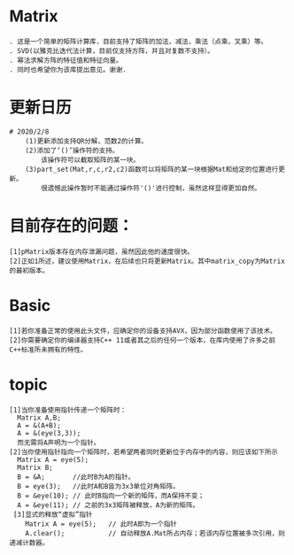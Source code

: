 # Matrix
    . 这是一个简单的矩阵计算库，目前支持了矩阵的加法，减法，乘法（点乘，叉乘）等。
    . SVD(以雅克比迭代法计算，目前仅支持方阵，并且对复数不支持）。
    . 幂法求解方阵的特征值和特征向量。
    . 同时也希望你为该库提出意见。谢谢.

# 更新日历
    # 2020/2/8
        (1)更新添加支持QR分解，范数2的计算。
        (2)添加了‘()’操作符的支持。
            该操作符可以截取矩阵的某一块。
        (3)part_set(Mat,r,c,r2,c2)函数可以将矩阵的某一块根据Mat和给定的位置进行更新。
            很遗憾此操作暂时不能通过操作符'()'进行控制，虽然这样显得更加自然。

# 目前存在的问题：
    [1]pMatrix版本存在内存泄漏问题，虽然因此他的速度很快。
    [2]正如1所述，建议使用Matrix，在后续也只将更新Matrix。其中matrix_copy为Matrix的最初版本。

# Basic
    [1]若你准备正常的使用此头文件，应确定你的设备支持AVX，因为部分函数使用了该技术。
    [2]你需要确定你的编译器支持C++ 11或者其之后的任何一个版本，在库内使用了许多之前C++标准所未拥有的特性。

# topic
    [1]当你准备使用指针传递一个矩阵时：
      Matrix A,B;
      A = &(A+B);
      A = &(eye(3,3));
      而无需将A声明为一个指针。
    [2]当你使用指针指向一个矩阵时，若希望两者同时更新位于内存中的内容，则应该如下所示
      Matrix A = eye(5);
      Matrix B;
      B = &A;       //此时B为A的指针。
      B = eye(3);   //此时A和B皆为3x3单位对角矩阵。
      B = &eye(10); // 此时B指向一个新的矩阵，而A保持不变；
      A = &eye(11); // 之前的3x3矩阵被释放，A为新的矩阵。
     [3]显式的释放“虚拟”指针
        Matrix A = eye(5);   // 此时A即为一个指针
        A.clear();           // 自动释放A.Mat所占内存；若该内存位置被多次引用，则递减计数器。
